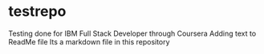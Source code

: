 # testrepo
Testing done for IBM Full Stack Developer through Coursera
Adding text to ReadMe file
Its a markdown file in this repository
